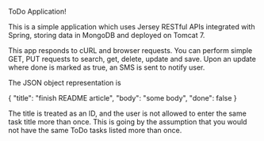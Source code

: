 ToDo Application!

This is a simple application which uses Jersey RESTful APIs integrated with Spring, storing data in MongoDB and deployed on Tomcat 7.

This app responds to cURL and browser requests. You can perform simple GET, PUT requests to search, get, delete, update and save. Upon an update where done is marked as true, an SMS is sent to notify user.

The JSON object representation is

{ 
  "title": "finish README article",
  "body": "some body",
  "done": false
}

The title is treated as an ID, and the user is not allowed to enter the same task title more than once. This is going by the assumption that you would not have the same ToDo tasks listed more than once.
